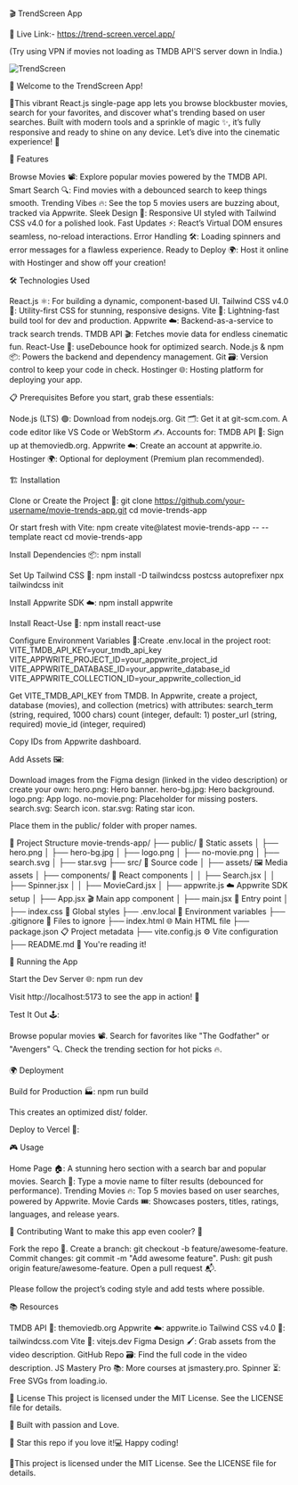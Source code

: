 🎬 TrendScreen App 


🚀 Live Link:- https://trend-screen.vercel.app/

(Try using VPN if movies not loading as TMDB API'S server down in India.)


![TrendScreen](https://github.com/user-attachments/assets/0194ad4d-8b1b-4887-bc2e-32c781248844)




🍿 Welcome to the TrendScreen App! 


🚀This vibrant React.js single-page app lets you browse blockbuster movies, search for your favorites, and discover what's trending based on user searches. Built with modern tools and a sprinkle of magic ✨, it’s fully responsive and ready to shine on any device. Let’s dive into the cinematic experience! 🎥

🌟 Features

Browse Movies 📽️: Explore popular movies powered by the TMDB API.
Smart Search 🔍: Find movies with a debounced search to keep things smooth.
Trending Vibes 🔥: See the top 5 movies users are buzzing about, tracked via Appwrite.
Sleek Design 🎨: Responsive UI styled with Tailwind CSS v4.0 for a polished look.
Fast Updates ⚡️: React’s Virtual DOM ensures seamless, no-reload interactions.
Error Handling 🛠️: Loading spinners and error messages for a flawless experience.
Ready to Deploy 🌍: Host it online with Hostinger and show off your creation!


🛠️ Technologies Used

React.js ⚛️: For building a dynamic, component-based UI.
Tailwind CSS v4.0 🎨: Utility-first CSS for stunning, responsive designs.
Vite 🚀: Lightning-fast build tool for dev and production.
Appwrite ☁️: Backend-as-a-service to track search trends.
TMDB API 🎬: Fetches movie data for endless cinematic fun.
React-Use 🧩: useDebounce hook for optimized search.
Node.js & npm 📦: Powers the backend and dependency management.
Git 🗃️: Version control to keep your code in check.
Hostinger 🌐: Hosting platform for deploying your app.


📋 Prerequisites
Before you start, grab these essentials:

Node.js (LTS) 🟢: Download from nodejs.org.
Git 🗂️: Get it at git-scm.com.
A code editor like VS Code or WebStorm ✍️.
Accounts for:
TMDB API 🎥: Sign up at themoviedb.org.
Appwrite ☁️: Create an account at appwrite.io.
Hostinger 🌍: Optional for deployment (Premium plan recommended).




🏗️ Installation

Clone or Create the Project 📂:
git clone https://github.com/your-username/movie-trends-app.git
cd movie-trends-app

Or start fresh with Vite:
npm create vite@latest movie-trends-app -- --template react
cd movie-trends-app


Install Dependencies 📦:
npm install


Set Up Tailwind CSS 🎨:
npm install -D tailwindcss postcss autoprefixer
npx tailwindcss init



Install Appwrite SDK ☁️:
npm install appwrite


Install React-Use 🧩:
npm install react-use


Configure Environment Variables 🔑:Create .env.local in the project root:
VITE_TMDB_API_KEY=your_tmdb_api_key
VITE_APPWRITE_PROJECT_ID=your_appwrite_project_id
VITE_APPWRITE_DATABASE_ID=your_appwrite_database_id
VITE_APPWRITE_COLLECTION_ID=your_appwrite_collection_id


Get VITE_TMDB_API_KEY from TMDB.
In Appwrite, create a project, database (movies), and collection (metrics) with attributes:
search_term (string, required, 1000 chars)
count (integer, default: 1)
poster_url (string, required)
movie_id (integer, required)


Copy IDs from Appwrite dashboard.


Add Assets 🖼️:

Download images from the Figma design (linked in the video description) or create your own:
hero.png: Hero banner.
hero-bg.jpg: Hero background.
logo.png: App logo.
no-movie.png: Placeholder for missing posters.
search.svg: Search icon.
star.svg: Rating star icon.


Place them in the public/ folder with proper names.




📂 Project Structure
movie-trends-app/
├── public/                 🌄 Static assets
│   ├── hero.png
│   ├── hero-bg.jpg
│   ├── logo.png
│   ├── no-movie.png
│   ├── search.svg
│   ├── star.svg
├── src/                    📜 Source code
│   ├── assets/             🖼️ Media assets
│   ├── components/         🧩 React components
│   │   ├── Search.jsx
│   │   ├── Spinner.jsx
│   │   ├── MovieCard.jsx
│   ├── appwrite.js         ☁️ Appwrite SDK setup
│   ├── App.jsx             🎬 Main app component
│   ├── main.jsx            🚪 Entry point
│   ├── index.css           🎨 Global styles
├── .env.local              🔑 Environment variables
├── .gitignore              🚫 Files to ignore
├── index.html              🌐 Main HTML file
├── package.json            📋 Project metadata
├── vite.config.js          ⚙️ Vite configuration
├── README.md               📝 You're reading it!


🚀 Running the App

Start the Dev Server 🌐:
npm run dev

Visit http://localhost:5173 to see the app in action! 🎉

Test It Out 🕹️:

Browse popular movies 📽️.
Search for favorites like "The Godfather" or "Avengers" 🔍.
Check the trending section for hot picks 🔥.




🌍 Deployment

Build for Production 🏭:
npm run build

This creates an optimized dist/ folder.

Deploy to Vercel 📡:


🎮 Usage

Home Page 🏠: A stunning hero section with a search bar and popular movies.
Search 🔎: Type a movie name to filter results (debounced for performance).
Trending Movies 🔥: Top 5 movies based on user searches, powered by Appwrite.
Movie Cards 🎟️: Showcases posters, titles, ratings, languages, and release years.


🤝 Contributing
Want to make this app even cooler? 🌟

Fork the repo 🍴.
Create a branch: git checkout -b feature/awesome-feature.
Commit changes: git commit -m "Add awesome feature".
Push: git push origin feature/awesome-feature.
Open a pull request 📬.

Please follow the project’s coding style and add tests where possible.

📚 Resources

TMDB API 🎥: themoviedb.org
Appwrite ☁️: appwrite.io
Tailwind CSS v4.0 🎨: tailwindcss.com
Vite 🚀: vitejs.dev
Figma Design 🖌️: Grab assets from the video description.
GitHub Repo 🗃️: Find the full code in the video description.
JS Mastery Pro 📚: More courses at jsmastery.pro.
Spinner ⏳: Free SVGs from loading.io.


📜 License
This project is licensed under the MIT License. See the LICENSE file for details.

🎥 Built with passion and Love.

🌟 Star this repo if you love it!💻 Happy coding!


🚀This project is licensed under the MIT License. See the LICENSE file for details.

